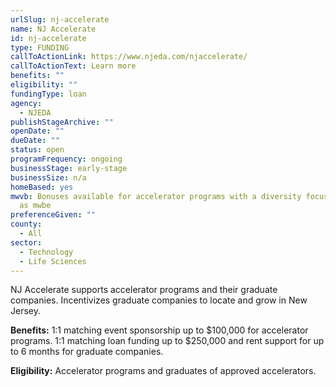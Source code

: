 ```yaml
---
urlSlug: nj-accelerate
name: NJ Accelerate
id: nj-accelerate
type: FUNDING
callToActionLink: https://www.njeda.com/njaccelerate/
callToActionText: Learn more
benefits: ""
eligibility: ""
fundingType: loan
agency:
  - NJEDA
publishStageArchive: ""
openDate: ""
dueDate: ""
status: open
programFrequency: ongoing
businessStage: early-stage
businessSize: n/a
homeBased: yes
mwvb: Bonuses available for accelerator programs with a diversity focus as well
  as mwbe
preferenceGiven: ""
county:
  - All
sector:
  - Technology
  - Life Sciences
---
```


NJ Accelerate supports accelerator programs and their graduate companies. Incentivizes graduate companies to locate and grow in New Jersey.

**Benefits:** 1:1 matching event sponsorship up to $100,000 for accelerator programs. 1:1 matching loan funding up to $250,000 and rent support for up to 6 months for graduate companies.

**Eligibility:** Accelerator programs and graduates of approved accelerators.

